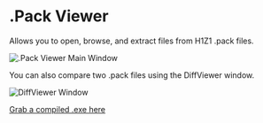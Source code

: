 .Pack Viewer
================

Allows you to open, browse, and extract files from H1Z1 .pack files.

![.Pack Viewer Main Window](https://i.imgur.com/V8XScwS.png)

You can also compare two .pack files using the DiffViewer window.

![DiffViewer Window](https://i.imgur.com/5YhlkNE.png)


[Grab a compiled .exe here](http://files.majorsplace.com/files/PackViewer/PackViewer.zip)